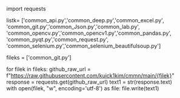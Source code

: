 import requests

listk= ['common_api.py','common_deep.py','common_excel.py',
        'common_git.py','common_Json.py','common_lab.py',
        'common_opencv.py','common_opencv1.py','common_pandas.py',
        'common_pyqt.py','common_request.py',
        'common_selenium.py','common_selenium_beautifulsoup.py']

fileks = ['common_git.py']

for filek in fileks:
    github_raw_url = f"https://raw.githubusercontent.com/kuick1kim/cmmn/main/{filek}"
    response = requests.get(github_raw_url)
    text1 = str(response.text)    
    with open(filek, "w", encoding='utf-8') as file:
        file.write(text1)
 
